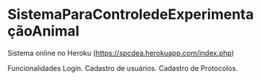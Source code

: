 # SistemaParaControledeExperimentaçãoAnimal
Sistema online no Heroku (https://spcdea.herokuapp.com/index.php)

Funcionalidades
  Login.
  Cadastro de usuários.
  Cadastro de Protocolos.
